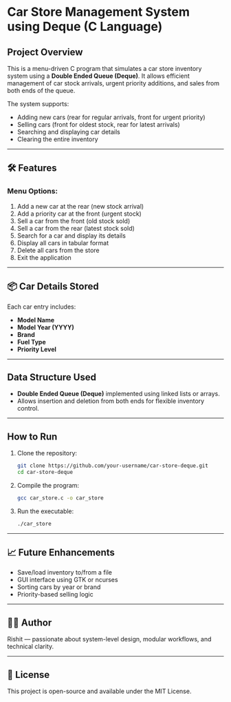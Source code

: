 # Car Store Management System using Deque (C Language)

## Project Overview
This is a menu-driven C program that simulates a car store inventory system using a **Double Ended Queue (Deque)**. It allows efficient management of car stock arrivals, urgent priority additions, and sales from both ends of the queue.

The system supports:
- Adding new cars (rear for regular arrivals, front for urgent priority)
- Selling cars (front for oldest stock, rear for latest arrivals)
- Searching and displaying car details
- Clearing the entire inventory

---

## 🛠️ Features

### Menu Options:
1. Add a new car at the rear (new stock arrival)  
2. Add a priority car at the front (urgent stock)  
3. Sell a car from the front (old stock sold)  
4. Sell a car from the rear (latest stock sold)  
5. Search for a car and display its details  
6. Display all cars in tabular format  
7. Delete all cars from the store  
8. Exit the application  

---

## 📦 Car Details Stored
Each car entry includes:
- **Model Name**  
- **Model Year (YYYY)**  
- **Brand**  
- **Fuel Type**  
- **Priority Level**

---

## Data Structure Used
- **Double Ended Queue (Deque)** implemented using linked lists or arrays.
- Allows insertion and deletion from both ends for flexible inventory control.

---

## How to Run

1. Clone the repository:
   ```bash
   git clone https://github.com/your-username/car-store-deque.git
   cd car-store-deque
   ```

2. Compile the program:
   ```bash
   gcc car_store.c -o car_store
   ```

3. Run the executable:
   ```bash
   ./car_store
   ```

---

## 📈 Future Enhancements
- Save/load inventory to/from a file
- GUI interface using GTK or ncurses
- Sorting cars by year or brand
- Priority-based selling logic

---

## 👨‍💻 Author
Rishit — passionate about system-level design, modular workflows, and technical clarity.

---

## 📄 License
This project is open-source and available under the MIT License.

